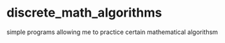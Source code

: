 # discrete_math_algorithms
 simple programs allowing me to practice certain mathematical algorithsm
